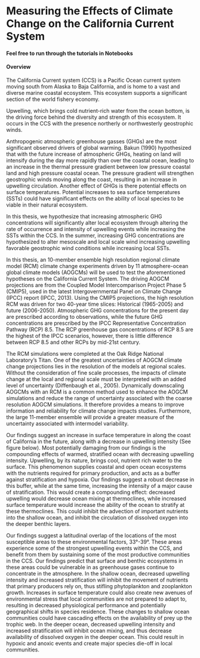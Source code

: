 # Measuring the Effects of Climate Change on the California Current System

#### Feel free to run through the tutorials in **Notebooks**

#### Overview
The California Current system (CCS) is a Pacific Ocean current system moving south from Alaska to Baja California, and is home to a vast and diverse marine coastal ecosystem. This ecosystem supports a significant section of the world fishery economy.

Upwelling, which brings cold nutrient-rich water from the ocean bottom, is the driving force behind the diversity and strength of this ecosystem. It occurs in the CCS with the presence northerly or northwesterly geostrophic winds.  

Anthropogenic atmospheric greenhouse gasses (GHGs) are the most significant observed drivers of global warming. Bakun (1990) hypothesized that with the future increase of atmospheric GHGs, heating on land will intensify during the day more rapidly than over the coastal ocean, leading to an increase in the thermal pressure gradient between low pressure coastal land and high pressure coastal ocean. The pressure gradient will strengthen geostrophic winds moving along the coast, resulting in an increase in upwelling circulation.
Another effect of GHGs is there potential effects on surface temperatures. Potential increases to sea surface temperatures (SSTs) could have significant effects on the ability of local species to be viable in their natural ecosystem.

In this thesis, we hypothesize that increasing atmospheric GHG concentrations will significantly alter local ecosystem through altering the rate of occurrence and intensity of upwelling events while increasing the SSTs within the CCS. In the summer, increasing GHG concentrations are hypothesized to alter mesoscale and local scale wind increasing upwelling favorable geostrophic wind conditions while increasing local SSTs. 

In this thesis, an 10-member ensemble high resolution regional climate model (RCM) climate change experiments driven by 11 atmosphere-ocean global climate models (AOGCMs) will be used to test the aforementioned hypotheses on the California Current System. The driving AOGCM projections are from the Coupled Model Intercomparison Project Phase 5 (CMIP5), used in the latest Intergovernmental Panel on Climate Change (IPCC) report (IPCC, 2013). Using the CMIP5 projections, the high resolution RCM was driven for two 40-year time slices:  Historical (1965-2005) and future (2006-2050). Atmospheric GHG concentrations for the present day are prescribed according to observations, while the future GHG concentrations are prescribed by the IPCC Representative Concentration Pathway (RCP) 8.5. The RCP greenhouse gas concentrations of RCP 8.5 are the highest of the IPCC scenarios, however, there is little difference between RCP 8.5 and other RCPs by mid-21st century.

The RCM simulations were completed at the Oak Ridge National Laboratory’s Titan. One of the greatest uncertainties of AOGCM climate change projections lies in the resolution of the models at regional scales. Without the consideration of fine scale processes, the impacts of climate change at the local and regional scale must be interpreted with an added level of uncertainty (Diffenbaugh et al., 2005). Dynamically downscaling AOGCMs with an RCM is a common method used to enhance the AOGCM simulations and reduce the range of uncertainty associated with the coarse resolution AOGCM simulations.  It therefore provides a means to improve information and reliability for climate change impacts studies.  Furthermore, the large 11-member ensemble will provide a greater measure of the uncertainty associated with intermodel variability.

Our findings suggest an increase in surface temperature in along the coast of California in the future, along with a decrease in upwelling intensity (See figure below). Most potentially damaging from our findings is the compounding effects of warmed, stratified ocean with decreasing upwelling intensity. Upwelling, by its nature, brings cool, nutrient rich water to the surface. This phenomenon supplies coastal and open ocean ecosystems with the nutrients required for primary production, and acts as a buffer against stratification and hypoxia. Our findings suggest a robust decrease in this buffer, while at the same time, increasing the intensity of a major cause of stratification. This would create a compounding effect: decreased upwelling would decrease ocean mixing at thermoclines, while increased surface temperature would increase the ability of the ocean to stratify at these thermoclines. This could inhibit the advection of important nutrients into the shallow ocean, and inhibit the circulation of dissolved oxygen into the deeper benthic layers.

Our findings suggest a latitudinal overlap of the locations of the most susceptible areas to these environmental factors, 33°-39°. These areas experience some of the strongest upwelling events within the CCS, and benefit from them by sustaining some of the most productive communities in the CCS. Our findings predict that surface and benthic ecosystems in these areas could be vulnerable in as greenhouse gases continue to concentrate in the atmosphere. In the shallow ocean, decreased upwelling intensity and increased stratification will inhibit the movement of nutrients that primary producers rely on, thus stifling phytoplankton and zooplankton growth. Increases in surface temperature could also create new avenues of environmental stress that local communities are not prepared to adapt to, resulting in decreased physiological performance and potentially geographical shifts in species residence.  These changes to shallow ocean communities could have cascading effects on the availability of prey up the trophic web. In the deeper ocean, decreased upwelling intensity and increased stratification will inhibit ocean mixing, and thus decrease availability of dissolved oxygen in the deeper ocean. This could result in hypoxic and anoxic events and create major species die-off in local communities.
